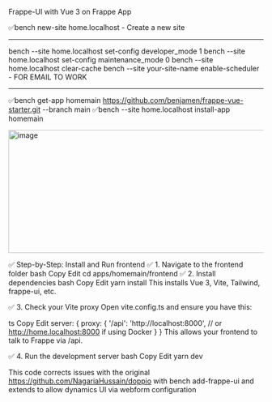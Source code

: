 Frappe-UI with Vue 3 on Frappe App

✅bench new-site home.localhost -  Create a new site

*********
bench --site home.localhost set-config developer_mode 1
bench --site home.localhost set-config maintenance_mode 0
bench --site home.localhost clear-cache
bench --site your-site-name enable-scheduler - FOR EMAIL TO WORK

*************
✅bench get-app homemain https://github.com/benjamen/frappe-vue-starter.git --branch main
✅bench --site home.localhost install-app homemain

<img width="619" height="243" alt="image" src="https://github.com/user-attachments/assets/5f7af7b3-7bfc-4fd8-8e5e-3c9b46970f07" />


✅ Step-by-Step: Install and Run frontend
✅ 1. Navigate to the frontend folder
bash
Copy
Edit
cd apps/homemain/frontend
✅ 2. Install dependencies
bash
Copy
Edit
yarn install
This installs Vue 3, Vite, Tailwind, frappe-ui, etc.

✅ 3. Check your Vite proxy
Open vite.config.ts and ensure you have this:

ts
Copy
Edit
server: {
  proxy: {
    '/api': 'http://localhost:8000', // or http://home.localhost:8000 if using Docker
  }
}
This allows your frontend to talk to Frappe via /api.

✅ 4. Run the development server
bash
Copy
Edit
yarn dev




This code corrects issues with the original https://github.com/NagariaHussain/doppio with bench add-frappe-ui and extends to allow dynamics UI via webform configuration
